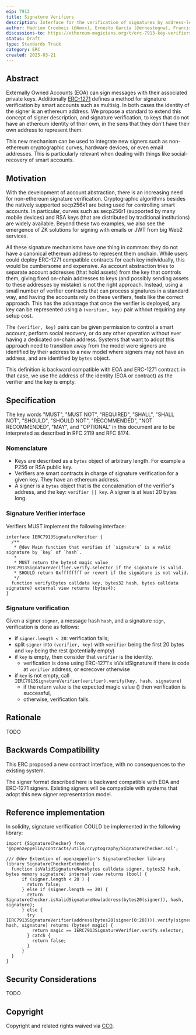```yaml
---
eip: 7913
title: Signature Verifiers
description: Interface for the verification of signatures by address-less keys
author: Hadrien Croubois (@Amxx), Ernesto García (@ernestognw), Francisco Giordano (@frangio), Aryeh Greenberg (@arr00)
discussions-to: https://ethereum-magicians.org/t/erc-7913-key-verifiers/23262
status: Draft
type: Standards Track
category: ERC
created: 2025-03-21
---
```


## Abstract

Externally Owned Accounts (EOA) can sign messages with their associated private keys. Additionally [ERC-1271](./eip-1271.md) defines a method for signature verification by smart accounts such as multisig. In both cases the identity of the signer is an ethereum address. We propose a standard to extend this concept of signer description, and signature verification, to keys that do not have an ethereum identity of their own, in the sens that they don't have their own address to represent them.

This new mechanism can be used to integrate new signers such as non-ethereum cryptographic curves, hardware devices, or even email addresses. This is particularly relevant when dealing with things like social-recovery of smart accounts.

## Motivation

With the development of account abstraction, there is an increasing need for non-ethereum signature verification. Cryptographic algorithms besides the natively supported secp256k1 are being used for controlling smart accounts. In particular, curves such as secp256r1 (supported by many mobile devices) and RSA keys (that are distributed by traditional institutions) are widely available. Beyond these two examples, we also see the emergence of ZK solutions for signing with emails or JWT from big Web2 services.

All these signature mechanisms have one thing in common: they do not have a canonical ethereum address to represent them onchain. While users could deploy ERC-1271 compatible contracts for each key individually, this would be cumbersome and expensive. As account abstraction tries to separate account addresses (that hold assets) from the key that controls them, giving fixed on-chain addresses to keys (and possibly sending assets to these addresses by mistake) is not the right approach. Instead, using a small number of verifier contracts that can process signatures in a standard way, and having the accounts rely on these verifiers, feels like the correct approach. This has the advantage that once the verifier is deployed, any key can be represented using a `(verifier, key)` pair without requiring any setup cost.

The `(verifier, key)` pairs can be given permission to control a smart account, perform social recovery, or do any other operation without ever having a dedicated on-chain address. Systems that want to adopt this approach need to transition away from the model were signers are identified by their address to a new model where signers may not have an address, and are identified by `bytes` object.

This definition is backward compatible with EOA and ERC-1271 contract: in that case, we use the address of the identity (EOA or contract) as the verifier and the key is empty.

## Specification

The key words "MUST", "MUST NOT", "REQUIRED", "SHALL", "SHALL NOT", "SHOULD", "SHOULD NOT", "RECOMMENDED", "NOT RECOMMENDED", "MAY", and "OPTIONAL" in this document are to be interpreted as described in RFC 2119 and RFC 8174.

### Nomenclature

- Keys are described as a `bytes` object of arbitrary length. For example a P256 or RSA public key.
- Verifiers are smart contracts in charge of signature verification for a given key. They have an ethereum address.
- A signer is a `bytes` object that is the concatenation of the verifier's address, and the key: `verifier || key`. A signer is at least 20 bytes long.

### Signature Verifier interface

Verifiers MUST implement the following interface:

```solidity
interface IERC7913SignatureVerifier {
  /**
   * @dev Main function that verifies if `signature` is a valid signature by `key` of `hash`.
   *
   * MUST return the bytes4 magic value IERC7913SignatureVerifier.verify.selector if the signature is valid.
   * SHOULD return 0xffffffff or revert if the signature is not valid.
   */
  function verify(bytes calldata key, bytes32 hash, bytes calldata signature) external view returns (bytes4);
}
```

### Signature verification

Given a signer `signer`, a message hash `hash`, and a signature `sign`, verification is done as follows:

- if `signer.length < 20`: verification fails;
- split `signer` into `(verifier, key)` with `verifier` being the first 20 bytes and `key` being the rest (potentially empty)
- if `key` is empty, then consider that `verifier` is the identity.
  - verification is done using ERC-1271's isValidSignature if there is code at `verifier` address, or ecrecover otherwise
- if `key` is not empty, call `IERC7913SignatureVerifier(verifier).verify(key, hash, signature)`
  - if the return value is the expected magic value () then verification is successful,
  - otherwise, verification fails.

## Rationale

TODO

## Backwards Compatibility

This ERC proposed a new contract interface, with no consequences to the existing system.

The signer format described here is backward compatible with EOA and ERC-1271 signers. Existing signers will be compatible with systems that adopt this new signer representation model.

## Reference implementation

In solidity, signature verification COULD be implemented in the following library:

```solidity
import {SignatureChecker} from '@openzeppelin/contracts/utils/cryptography/SignatureChecker.sol';

/// @dev Extention of openzeppelin's SignatureChecker library
library SignatureCheckerExtended {
  function isValidSignatureNow(bytes calldata signer, bytes32 hash, bytes memory signature) internal view returns (bool) {
      if (signer.length < 20 ) {
        return false;
      } else if (signer.length == 20) {
        return SignatureChecker.isValidSignatureNow(address(bytes20(signer)), hash, signature);
      } else {
        try IERC7913SignatureVerifier(address(bytes20(signer[0:20]))).verify(signer[20:], hash, signature) returns (bytes4 magic) {
          return magic == IERC7913SignatureVerifier.verify.selector;
        } catch {
          return false;
        }
      }
  }
}
```

## Security Considerations

TODO

## Copyright

Copyright and related rights waived via [CC0](../LICENSE.md).

